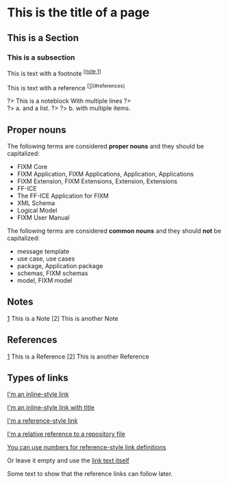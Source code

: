 # This is the title of a page

## This is a Section

### This is a subsection

This is text with a footnote <sup>[[note 1]](#notes)</sup>

This is text with a reference <sup>[[1]](#references)</sup>

?> This is a noteblock
   With multiple lines
?>   
?>     a. and a list.
?>
?>     b. with multiple items.


## Proper nouns

The following terms are considered **proper nouns** and they should be capitalized:

 - FIXM Core
 - FIXM Application, FIXM Applications, Application, Applications
 - FIXM Extension, FIXM Extensions, Extension, Extensions
 - FF-ICE
 - The FF-ICE Application for FIXM
 - XML Schema
 - Logical Model
 - FIXM User Manual

The following terms are considered **common nouns** and they should **not** be capitalized:

 - message template
 - use case, use cases
 - package, Application package
 - schemas, FIXM schemas
 - model, FIXM model


## Notes

[1] This is a Note
[2] This is another Note

## References

[1] This is a Reference
[2] This is another Reference

## Types of links

[I'm an inline-style link](https://www.somewebsite.com)

[I'm an inline-style link with title](https://www.somewebsite.com "somewebsite's Homepage")

[I'm a reference-style link][Arbitrary case-insensitive reference text]

[I'm a relative reference to a repository file](../blob/master/LICENSE)

[You can use numbers for reference-style link definitions][1]

Or leave it empty and use the [link text itself]

Some text to show that the reference links can follow later.

[arbitrary case-insensitive reference text]: https://www.somewebsite.org
[1]: http://somewebsite.org
[link text itself]: http://www.somewebsite.com